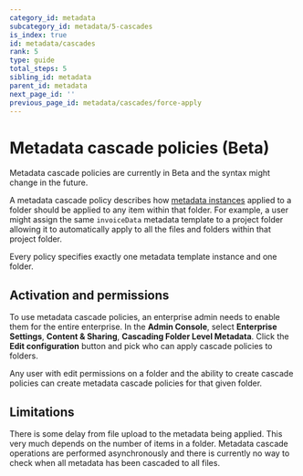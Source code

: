 ```yaml
---
category_id: metadata
subcategory_id: metadata/5-cascades
is_index: true
id: metadata/cascades
rank: 5
type: guide
total_steps: 5
sibling_id: metadata
parent_id: metadata
next_page_id: ''
previous_page_id: metadata/cascades/force-apply
---
```


# Metadata cascade policies (Beta)

<Message warning>

Metadata cascade policies are currently in Beta and the syntax might change in
the future.

</Metadata>

A metadata cascade policy describes how [metadata
instances][instance] applied to a folder should be applied to any item
within that folder. For example, a user might assign the same `invoiceData`
metadata template to a project folder allowing it to automatically apply to all
the files and folders within that project folder.

Every policy specifies exactly one metadata template instance and one folder.

## Activation and permissions

To use metadata cascade policies, an enterprise admin needs to enable them for
the entire enterprise. In the **Admin Console**, select **Enterprise Settings**,
**Content & Sharing**, **Cascading Folder Level Metadata**. Click the **Edit
configuration** button and pick who can apply cascade policies to folders.

Any user with edit permissions on a folder and the ability to create cascade
policies can create metadata cascade policies for that given folder.

## Limitations

There is some delay from file upload to the metadata being applied. This very
much depends on the number of items in a folder. Metadata cascade operations
are performed asynchronously and there is currently no way to check when all
metadata has been cascaded to all files.

[instance]: g://metadata/instances
